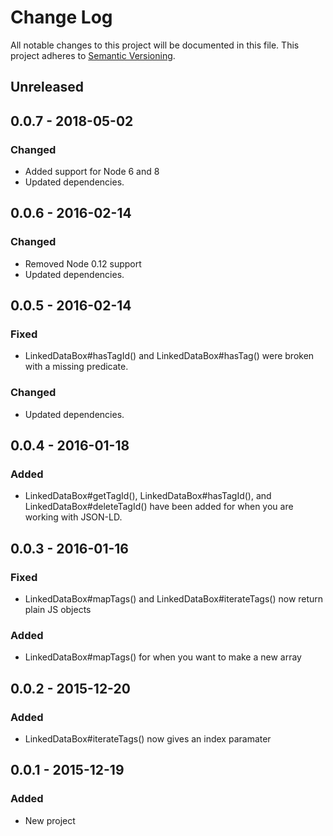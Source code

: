 # Change Log
All notable changes to this project will be documented in this file.
This project adheres to [Semantic Versioning](http://semver.org/).

## Unreleased

## 0.0.7 - 2018-05-02

### Changed
- Added support for Node 6 and 8
- Updated dependencies.

## 0.0.6 - 2016-02-14

### Changed
- Removed Node 0.12 support
- Updated dependencies.

## 0.0.5 - 2016-02-14

### Fixed
- LinkedDataBox#hasTagId() and  LinkedDataBox#hasTag() were broken with a missing predicate.

### Changed
- Updated dependencies.

## 0.0.4 - 2016-01-18

### Added
- LinkedDataBox#getTagId(), LinkedDataBox#hasTagId(), and LinkedDataBox#deleteTagId() have been added for when you are working with JSON-LD.

## 0.0.3 - 2016-01-16

### Fixed
- LinkedDataBox#mapTags() and LinkedDataBox#iterateTags() now return plain JS objects

### Added
- LinkedDataBox#mapTags() for when you want to make a new array

## 0.0.2 - 2015-12-20
### Added
- LinkedDataBox#iterateTags() now gives an index paramater

## 0.0.1 - 2015-12-19
### Added
- New project
